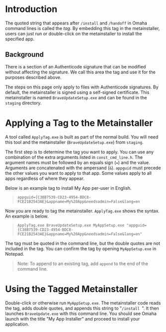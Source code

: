 # Introduction #

The quoted string that appears after `/install` and `/handoff` in Omaha command lines is called the _tag_. By embedding this tag in the metainstaller, users can just run or double-click on the metainstaller to install the specified app.

## Background ##

There is a section of an Authenticode signature that can be modified without affecting the signature. We call this area the tag and use it for the purposes described above.

The steps on this page only apply to files with Authenticode signatures. By default, the metainstaller is signed using a self-signed certificate. This metainstaller is named `BraveUpdateSetup.exe` and can be found in the `staging` directory.

# Applying a Tag to the Metainstaller #

A tool called `ApplyTag.exe` is built as part of the normal build. You will need this tool and the metainstaller (`BraveUpdateSetup.exe`) from `staging`.

The first step is to determine the tag you want to apply. You can use any combination of the extra arguments listed in `const_cmd_line.h`. The argument names must be followed by an equals sign (`=`) and the value. Arguments are concatenated with the ampersand (`&`). `appguid` must precede the other values you want to apply to that app. Some values apply to all apps regardless of where they appear.

Below is an example tag to install My App per-user in English.
> `appguid={C38B7539-CD23-4954-BDC8-FCE21B2543AE}&appname=My%20App&needsadmin=False&lang=en`

Now you are ready to tag the metainstaller. `ApplyTag.exe` shows the syntax. An example is below.
> `ApplyTag.exe BraveUpdateSetup.exe MyAppSetup.exe "appguid={C38B7539-CD23-4954-BDC8-FCE21B2543AE}&appname=My%20App&needsadmin=False&lang=en"`

The tag must be quoted in the command line, but the double quotes are not included in the tag. You can confirm the tag by opening `MyAppSetup.exe` in Notepad.

> Note: To append to an existing tag, add `append` to the end of the command line.

# Using the Tagged Metainstaller #

Double-click or otherwise run `MyAppSetup.exe`. The metainstaller code reads the tag, adds double quotes, and appends this string to "`/install `". It then launches `BraveUpdate.exe` with this command line. You should see Omaha launch with the title "My App Installer" and proceed to install your application.